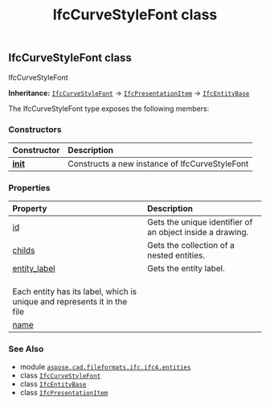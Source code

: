 ﻿---
title: IfcCurveStyleFont class
second_title: Aspose.CAD for Python via .NET API References
description: 
type: docs
weight: 1650
url: /python-net/aspose.cad.fileformats.ifc.ifc4.entities/ifccurvestylefont/
is_root: false
---

## IfcCurveStyleFont class

IfcCurveStyleFont



**Inheritance:** [`IfcCurveStyleFont`](/cad/python-net/aspose.cad.fileformats.ifc.ifc4.entities/ifccurvestylefont) → 
[`IfcPresentationItem`](/cad/python-net/aspose.cad.fileformats.ifc.ifc4.entities/ifcpresentationitem) → 
[`IfcEntityBase`](/cad/python-net/aspose.cad.fileformats.ifc/ifcentitybase)



The IfcCurveStyleFont type exposes the following members:

### Constructors
| Constructor | Description |
| :- | :- |
| [__init__](/cad/python-net/aspose.cad.fileformats.ifc.ifc4.entities/ifccurvestylefont/__init__/#) | Constructs a new instance of IfcCurveStyleFont |


### Properties
| Property | Description |
| :- | :- |
| [id](/cad/python-net/aspose.cad.fileformats.ifc.ifc4.entities/ifccurvestylefont/id) | Gets the unique identifier of an object inside a drawing. |
| [childs](/cad/python-net/aspose.cad.fileformats.ifc.ifc4.entities/ifccurvestylefont/childs) | Gets the collection of a nested entities. |
| [entity_label](/cad/python-net/aspose.cad.fileformats.ifc.ifc4.entities/ifccurvestylefont/entity_label) | Gets the entity label.<br/>Each entity has its label, which is unique and represents it in the file |
| [name](/cad/python-net/aspose.cad.fileformats.ifc.ifc4.entities/ifccurvestylefont/name) |  |



### See Also
* module [`aspose.cad.fileformats.ifc.ifc4.entities`](..)
* class [`IfcCurveStyleFont`](/cad/python-net/aspose.cad.fileformats.ifc.ifc4.entities/ifccurvestylefont)
* class [`IfcEntityBase`](/cad/python-net/aspose.cad.fileformats.ifc/ifcentitybase)
* class [`IfcPresentationItem`](/cad/python-net/aspose.cad.fileformats.ifc.ifc4.entities/ifcpresentationitem)

